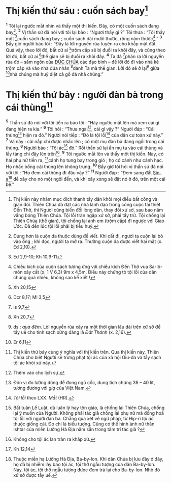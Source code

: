 # Thị kiến thứ sáu : cuốn sách bay[^1]
<sup><b>1</b></sup> Tôi lại ngước mắt nhìn và thấy một thị kiến. Đây, có một cuốn sách đang bay[^2]. <sup><b>2</b></sup> Vị thần sứ đã nói với tôi lại bảo : “Ngươi thấy gì ?” Tôi thưa : “Tôi thấy một [^1*]cuốn sách đang bay ; cuốn sách dài mười thước, rộng năm thước[^3].” <sup><b>3</b></sup> Bấy giờ người bảo tôi : “Đây là lời nguyền rủa tuyên ra cho khắp mặt đất. Quả vậy, theo lời đó, bất cứ ai [^2*]trộm cắp sẽ bị đuổi ra khỏi đây, và cũng theo lời đó, bất cứ ai [^3*]thề gian sẽ bị đuổi ra khỏi đây. <sup><b>4</b></sup> Ta đã [^4*]phán ra lời nguyền rủa đó – sấm ngôn của [ĐỨC CHÚA]() các đạo binh – để lời đó đi vào nhà kẻ trộm cắp và vào nhà đứa nhân [^5*]danh Ta mà thề gian. Lời đó sẽ ở lại[^4] giữa [^6*]nhà chúng mà huỷ diệt cả gỗ đá nhà chúng.”


# Thị kiến thứ bảy : người đàn bà trong cái thùng[^5]
<sup><b>5</b></sup> Thần sứ đã nói với tôi tiến ra bảo tôi : “Hãy ngước mắt lên mà xem cái gì đang hiện ra kia.” <sup><b>6</b></sup> Tôi hỏi : “Thưa ngài[^6], cái gì vậy ?” Người đáp : “Cái thùng[^7] hiện ra đó.” Người nói tiếp : “Đó là tội lỗi[^8] của dân cư toàn xứ này.” <sup><b>7</b></sup> Và này : cái nắp chì được nhấc lên ; có một mụ đàn bà đang ngồi trong cái thùng. <sup><b>8</b></sup> Người bảo : “Tội ác[^9] đó.” Rồi thần sứ lại ấn mụ ta vào cái thùng và lấy tảng chì đậy lên trên[^10]. <sup><b>9</b></sup> Tôi ngước mắt lên và thấy một thị kiến. Này, có hai phụ nữ tiến ra, [^7*]cánh họ tung bay trong gió ; họ có cánh như cánh hạc. Họ nhấc bổng cái thùng lên không trung. <sup><b>10</b></sup> Bấy giờ tôi hỏi vị thần sứ đã nói với tôi : “Họ đem cái thùng đi đâu vậy ?” <sup><b>11</b></sup> Người đáp : “Đem sang đất [Sin-a]()[^11] để xây cho nó một ngôi đền, và khi xây xong sẽ đặt nó ở đó, trên một cái bệ.”

[^1]: Thị kiến này nhằm mục đích thanh tẩy dân khỏi mọi điều bất công và gian dối. Thiên Chúa đã đặt các nhà lãnh đạo trong công cuộc tái thiết Đền Thờ, thì Người cũng biến đổi lòng dân, thay đổi xứ sở, sau bao năm vắng bóng Thiên Chúa. Tội lỗi tràn ngập xứ sở, phải tẩy trừ. Tội chống lại Thiên Chúa (thề gian), tội chống lại anh em (trộm cắp) đi ngược với Giao Ước. Đã đến lúc tội lỗi phải bị tiêu huỷ.
[^2]: Đúng hơn là cuộn da thuộc dùng để viết. Khi cất đi, người ta cuộn lại bỏ vào ống ; khi đọc, người ta mở ra. Thường cuộn da được viết hai mặt (x. Ed 2,10).
[^3]: Chiều kích của cuộn sách tương ứng với chiều kích Đền Thờ vua Sa-lô-môn xây cất (x. 1 V 6,3) 9m x 4,5m. Điều này chứng tỏ tội lỗi của dân chúng quá nhiều, không sao kể xiết !
[^4]: ds : *qua đêm*. Lời nguyền rủa xảy ra một thời gian lâu dài trên xứ sở để tẩy uế cho tinh sạch xứng đáng là *Đất Thánh* (x. 2,16).
[^5]: Thị kiến thứ bảy cùng ý nghĩa với thị kiến trên. Qua thị kiến này, Thiên Chúa cho biết Người sẽ trừng phạt tội ác của xã hội Giu-đa và tẩy sạch tội ác khỏi xứ này.
[^6]: Thêm vào cho lịch sự.
[^7]: Đơn vị đo lường dùng để đong ngũ cốc, dung tích chứng 36 – 40 lít, tương đương với *giạ* của Việt Nam.
[^8]: *Tội lỗi* theo LXX. *Mắt* (HR).
[^9]: Bất tuân Lề Luật, dù luân lý hay tôn giáo, là chống lại Thiên Chúa, chống lại ý muốn của Người. Không phải tác giả chống lại phụ nữ mà đồng hoá tội lỗi với người đàn bà. Chẳng qua xét về ngữ pháp, từ Híp-ri *tội ác* thuộc giống cái. Đó chỉ là biểu tượng. Cũng có thể hình ảnh nữ thần Ishtar của miền Lưỡng Hà Địa nằm sẵn trong tâm trí tác giả ?
[^10]: Không cho tội ác lan tràn ra khắp xứ.
[^11]: Thuộc miền hạ Lưỡng Hà Địa, Ba-by-lon. Khi dân Chúa bị lưu đày ở đây, họ đã bị nhiễm lây bao tội ác, tội thờ ngẫu tượng của dân Ba-by-lon. Nay, tội ác, tội thờ ngẫu tượng được đem trả lại cho Ba-by-lon. Nhờ đó xứ sở được tẩy uế.
[^1*]: Ed 2,9-10; Kh 10,9-11
[^2*]: Xh 20,15
[^3*]: Dcr 8,17; Ml 3,5
[^4*]: Is 9,7
[^5*]: Xh 20,7
[^6*]: Er 6,11
[^7*]: Kh 12,14
